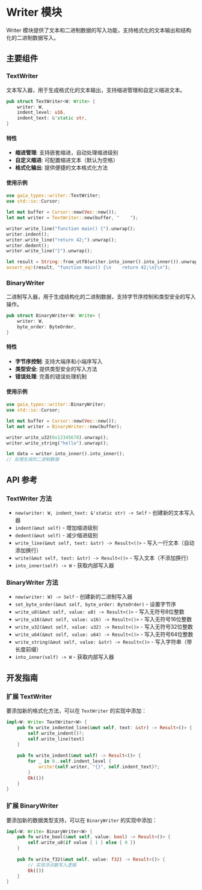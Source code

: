 # Writer 模块

Writer 模块提供了文本和二进制数据的写入功能，支持格式化的文本输出和结构化的二进制数据写入。

## 主要组件

### TextWriter

文本写入器，用于生成格式化的文本输出，支持缩进管理和自定义缩进文本。

```rust
pub struct TextWriter<W: Write> {
    writer: W,
    indent_level: u16,
    indent_text: &'static str,
}
```
#### 特性

- **缩进管理**: 支持嵌套缩进，自动处理缩进级别
- **自定义缩进**: 可配置缩进文本（默认为空格）
- **格式化输出**: 提供便捷的文本格式化方法

#### 使用示例

```rust
use gaia_types::writer::TextWriter;
use std::io::Cursor;

let mut buffer = Cursor::new(Vec::new());
let mut writer = TextWriter::new(buffer, "    ");

writer.write_line("function main() {").unwrap();
writer.indent();
writer.write_line("return 42;").unwrap();
writer.dedent();
writer.write_line("}").unwrap();

let result = String::from_utf8(writer.into_inner().into_inner()).unwrap();
assert_eq!(result, "function main() {\n    return 42;\n}\n");
```

### BinaryWriter

二进制写入器，用于生成结构化的二进制数据，支持字节序控制和类型安全的写入操作。

```rust
pub struct BinaryWriter<W: Write> {
    writer: W,
    byte_order: ByteOrder,
}
```
#### 特性

- **字节序控制**: 支持大端序和小端序写入
- **类型安全**: 提供类型安全的写入方法
- **错误处理**: 完善的错误处理机制

#### 使用示例

```rust
use gaia_types::writer::BinaryWriter;
use std::io::Cursor;

let mut buffer = Cursor::new(Vec::new());
let mut writer = BinaryWriter::new(buffer);

writer.write_u32(0x12345678).unwrap();
writer.write_string("hello").unwrap();

let data = writer.into_inner().into_inner();
// 处理生成的二进制数据
```

## API 参考

### TextWriter 方法

- `new(writer: W, indent_text: &'static str) -> Self` - 创建新的文本写入器
- `indent(&mut self)` - 增加缩进级别
- `dedent(&mut self)` - 减少缩进级别
- `write_line(&mut self, text: &str) -> Result<()>` - 写入一行文本（自动添加换行）
- `write(&mut self, text: &str) -> Result<()>` - 写入文本（不添加换行）
- `into_inner(self) -> W` - 获取内部写入器

### BinaryWriter 方法

- `new(writer: W) -> Self` - 创建新的二进制写入器
- `set_byte_order(&mut self, byte_order: ByteOrder)` - 设置字节序
- `write_u8(&mut self, value: u8) -> Result<()>` - 写入无符号8位整数
- `write_u16(&mut self, value: u16) -> Result<()>` - 写入无符号16位整数
- `write_u32(&mut self, value: u32) -> Result<()>` - 写入无符号32位整数
- `write_u64(&mut self, value: u64) -> Result<()>` - 写入无符号64位整数
- `write_string(&mut self, value: &str) -> Result<()>` - 写入字符串（带长度前缀）
- `into_inner(self) -> W` - 获取内部写入器

## 开发指南

### 扩展 TextWriter

要添加新的格式化方法，可以在 `TextWriter` 的实现中添加：

```rust
impl<W: Write> TextWriter<W> {
    pub fn write_indented_line(&mut self, text: &str) -> Result<()> {
        self.write_indent()?;
        self.write_line(text)
    }
    
    pub fn write_indent(&mut self) -> Result<()> {
        for _ in 0..self.indent_level {
            write!(self.writer, "{}", self.indent_text)?;
        }
        Ok(())
    }
}
```

### 扩展 BinaryWriter

要添加新的数据类型支持，可以在 `BinaryWriter` 的实现中添加：

```rust
impl<W: Write> BinaryWriter<W> {
    pub fn write_bool(&mut self, value: bool) -> Result<()> {
        self.write_u8(if value { 1 } else { 0 })
    }
    
    pub fn write_f32(&mut self, value: f32) -> Result<()> {
        // 实现浮点数写入逻辑
        Ok(())
    }
}
```